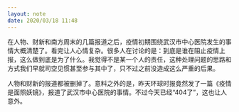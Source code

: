 ```yaml
---
layout: note
date: 2020/03/18 11:48
---
```


在人物、财新和南方周末的几篇报道之后，疫情初期围绕武汉市中心医院发生的事情大概清楚了。看完让人心情复杂。很多人在讨论的是：到底是谁在阻止疫情上报，这么做到底是为了什么。我觉得不是某一个人的责任，这种处理问题的思路和方式我们早就司空见惯甚至参与其中了，只不过之前没造成这么严重的后果。

人物和财新的报道都被删掉了。意料之外的是，昨天环球时报竟然发了一篇《疫情是面照妖镜》，报道了武汉市中心医院的事情。不过今天已经“404了”，这也让人意外。